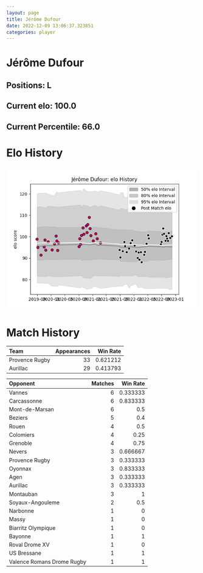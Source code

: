 ```yaml
---  
layout: page  
title: Jérôme Dufour  
date: 2022-12-09 13:06:37.323851  
categories: player  
---
```

# Jérôme Dufour

## Positions: L

## Current elo: 100.0

## Current Percentile: 66.0

# Elo History


![elo history](history_JérômeDufour.png)
# Match History


| Team           |   Appearances |   Win Rate |
|:---------------|--------------:|-----------:|
| Provence Rugby |            33 |   0.621212 |
| Aurillac       |            29 |   0.413793 |

| Opponent                   |   Matches |   Win Rate |
|:---------------------------|----------:|-----------:|
| Vannes                     |         6 |   0.333333 |
| Carcassonne                |         6 |   0.833333 |
| Mont-de-Marsan             |         6 |   0.5      |
| Beziers                    |         5 |   0.4      |
| Rouen                      |         4 |   0.5      |
| Colomiers                  |         4 |   0.25     |
| Grenoble                   |         4 |   0.75     |
| Nevers                     |         3 |   0.666667 |
| Provence Rugby             |         3 |   0.333333 |
| Oyonnax                    |         3 |   0.833333 |
| Agen                       |         3 |   0.333333 |
| Aurillac                   |         3 |   0.333333 |
| Montauban                  |         3 |   1        |
| Soyaux-Angouleme           |         2 |   0.5      |
| Narbonne                   |         1 |   0        |
| Massy                      |         1 |   0        |
| Biarritz Olympique         |         1 |   0        |
| Bayonne                    |         1 |   1        |
| Roval Drome XV             |         1 |   0        |
| US Bressane                |         1 |   1        |
| Valence Romans Drome Rugby |         1 |   1        |